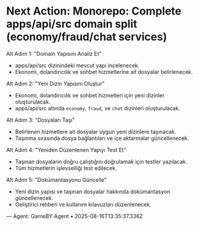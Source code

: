 # Next Action: Monorepo: Complete apps/api/src domain split (economy/fraud/chat services)

Alt Adım 1: "Domain Yapısını Analiz Et"
- apps/api/src dizinindeki mevcut yapı incelenecek.
- Ekonomi, dolandırıcılık ve sohbet hizmetlerine ait dosyalar belirlenecek.

Alt Adım 2: "Yeni Dizin Yapısını Oluştur"
- Ekonomi, dolandırıcılık ve sohbet hizmetleri için yeni dizinler oluşturulacak.
- apps/api/src altında `economy`, `fraud`, ve `chat` dizinleri oluşturulacak.

Alt Adım 3: "Dosyaları Taşı"
- Belirlenen hizmetlere ait dosyalar uygun yeni dizinlere taşınacak.
- Taşınma sırasında dosya bağlantıları ve içe aktarmalar güncellenecek.

Alt Adım 4: "Yeniden Düzenlenen Yapıyı Test Et"
- Taşınan dosyaların doğru çalıştığını doğrulamak için testler yazılacak.
- Tüm hizmetlerin işlevselliği test edilecek.

Alt Adım 5: "Dokümantasyonu Güncelle"
- Yeni dizin yapısı ve taşınan dosyalar hakkında dokümantasyon güncellenecek.
- Geliştirici rehberi ve kullanım kılavuzları düzenlenecek.

— Agent: GameBY Agent • 2025-08-16T13:35:37.336Z
